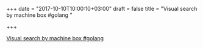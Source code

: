+++
date = "2017-10-10T10:00:10+03:00"
draft = false
title = "Visual search by machine box #golang "

+++

<p><a href="https://blog.machinebox.io/visual-search-by-machine-box-eb30062d8abe?gi=387907cc7a84">Visual search by machine box #golang </a></p>
